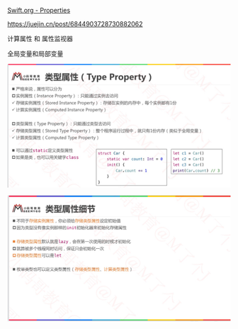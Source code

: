 [Swift.org - Properties](https://docs.swift.org/swift-book/LanguageGuide/Properties.html#)

https://juejin.cn/post/6844903728730882062



计算属性 和 属性监视器

全局变量和局部变量





![](media_Property/001.jpg)

![](media_Property/002.jpg)